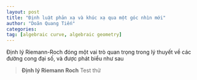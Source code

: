 ```yaml
---
layout: post
title: "Định luật phản xạ và khúc xạ qua một góc nhìn mới"
author: "Doãn Quang Tiến"
categories: 
tag: [algebraic curve, algebraic geometry]
---
```


Định lý Riemann-Roch đóng một vai trò quan trọng trong lý thuyết về các đường cong đại số, và được phát biểu như sau
>**Định lý Riemann Roch** Test thử











 
